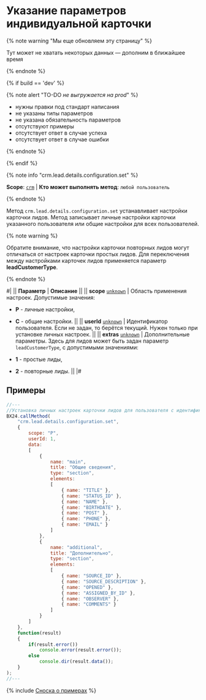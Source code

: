 # Указание параметров индивидуальной карточки

{% note warning "Мы еще обновляем эту страницу" %}

Тут может не хватать некоторых данных — дополним в ближайшее время

{% endnote %}

{% if build == 'dev' %}

{% note alert "TO-DO _не выгружается на prod_" %}

- нужны правки под стандарт написания
- не указаны типы параметров
- не указана обязательность параметров
- отсутствуют примеры
- отсутствует ответ в случае успеха
- отсутствует ответ в случае ошибки

{% endnote %}

{% endif %}

{% note info "crm.lead.details.configuration.set" %}

**Scope**: [`crm`](../../../scopes/permissions.md) | **Кто может выполнять метод**: `любой пользователь`

{% endnote %}

Метод `crm.lead.details.configuration.set` устанавливает настройки карточки лидов. Метод записывает личные настройки карточки указанного пользователя или общие настройки для всех пользователей.

{% note warning %}

Обратите внимание, что настройки карточки повторных лидов могут отличаться от настроек карточки простых лидов. Для переключения между настройками карточек лидов применяется параметр **leadCustomerType**.

{% endnote %}

#|
|| **Параметр** | **Описание** ||
|| **scope**
[`unknown`](../../../data-types.md) | Область применения настроек. Допустимые значения:

- **P** - личные настройки,
- **C** - общие настройки.
 ||
|| **userId**
[`unknown`](../../../data-types.md) | Идентификатор пользователя. Если не задан, то берётся текущий. Нужен только при установке личных настроек. ||
|| **extras**
[`unknown`](../../../data-types.md) | Дополнительные параметры. Здесь для лидов может быть задан параметр `leadCustomerType`, с допустимыми значениями:

- **1** - простые лиды,
- **2** - повторные лиды.
 ||
|#

## Примеры

```js
//---
//Установка личных настроек карточки лидов для пользователя с идентификатором 1.
BX24.callMethod(
    "crm.lead.details.configuration.set",
    {
        scope: "P",
        userId: 1,
        data:
        [
            {
                name: "main",
                title: "Общие сведения",
                type: "section",
                elements:
                [
                    { name: "TITLE" },
                    { name: "STATUS_ID" },
                    { name: "NAME" },
                    { name: "BIRTHDATE" },
                    { name: "POST" },
                    { name: "PHONE" },
                    { name: "EMAIL" }
                ]
            },
            {
                name: "additional",
                title: "Дополнительно",
                type: "section",
                elements:
                [
                    { name: "SOURCE_ID" },
                    { name: "SOURCE_DESCRIPTION" },
                    { name: "OPENED" },
                    { name: "ASSIGNED_BY_ID" },
                    { name: "OBSERVER" },
                    { name: "COMMENTS" }
                ]
            }
        ]
    },
    function(result)
    {
        if(result.error())
            console.error(result.error());
        else
            console.dir(result.data());
    }
);
//---
```

{% include [Сноска о примерах](../../../../_includes/examples.md) %}